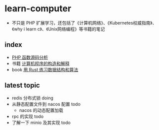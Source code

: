 # learn-computer
* 不只是 PHP 扩展学习，还包括了《计算机网络》、《Kubernetes权威指南》、《why i learn c》、《Unix网络编程》等书籍的笔记

## index
* [ PHP 函数源码分析](/src)
* 书籍 [计算机程序的构造和解释](/2019/计算机程序的构造和解释)
* book [用 Rust 练习数据结构和算法](/2021/用-Rust-练习数据结构和算法)

## latest topic
* redis 分布式锁  doing
* 从静态配置文件到 nacos 配置  todo
    * nacos 的动态配置加载
* rpc 的实现  todo
* 了解一下 minio 及其实现 todo

